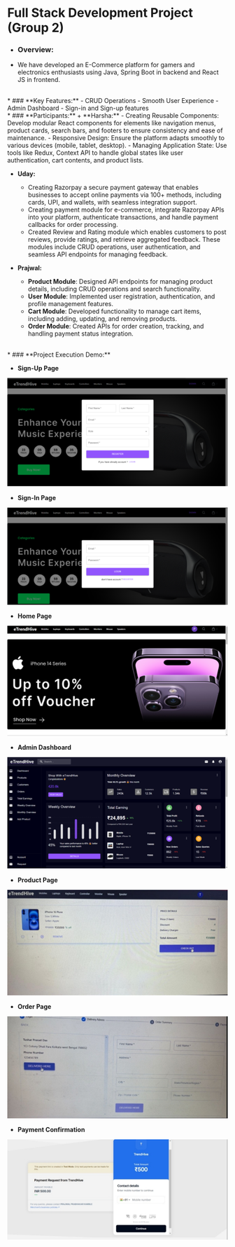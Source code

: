 # **Full Stack Development Project (Group 2)**

* ### **Overview:**
- We have developed an E-Commerce platform for gamers and electronics enthusiasts using Java, Spring Boot in backend and React JS in frontend.

<br>
* ### **Key Features:**
  - CRUD Operations
  - Smooth User Experience
  - Admin Dashboard
  - Sign-in and Sign-up features

<br>
* ### **Participants:**
  + **Harsha:**
    - Creating Reusable Components: Develop modular React components for elements like navigation menus, product cards, search bars, and footers to ensure consistency and ease of maintenance.
    - Responsive Design: Ensure the platform adapts smoothly to various devices (mobile, tablet, desktop).
    - Managing Application State: Use tools like Redux, Context API to handle global states like user authentication, cart contents, and product lists.

  + **Uday:**
    - Creating Razorpay a secure payment gateway that enables businesses to accept online payments via 100+ methods, including cards, UPI, and wallets, with seamless integration support.
    - Creating payment module for e-commerce, integrate Razorpay APIs into your platform, authenticate transactions, and handle payment callbacks for order processing.
    - Created Review and Rating module which enables customers to post reviews, provide ratings, and retrieve aggregated feedback. These modules include CRUD operations, user authentication, and seamless API endpoints for managing feedback.
  
  + **Prajwal:**
    - **Product Module**: Designed API endpoints for managing product details, including CRUD operations and search functionality.
    - **User Module**: Implemented user registration, authentication, and profile management features.
    - **Cart Module**: Developed functionality to manage cart items, including adding, updating, and removing products.
    - **Order Module**: Created APIs for order creation, tracking, and handling payment status integration.

<br>
* ### **Project Execution Demo:**

- **Sign-Up Page**

![](Aspose.Words.c3b00a9f-4bfa-4cda-a868-58d2f2c1ad04.001.png)


- **Sign-In Page**

![](Aspose.Words.c3b00a9f-4bfa-4cda-a868-58d2f2c1ad04.002.png)


- **Home Page**

![](Aspose.Words.c3b00a9f-4bfa-4cda-a868-58d2f2c1ad04.003.png)


- **Admin Dashboard**

![](Aspose.Words.c3b00a9f-4bfa-4cda-a868-58d2f2c1ad04.004.png)


- **Product Page**

![](Aspose.Words.c3b00a9f-4bfa-4cda-a868-58d2f2c1ad04.005.jpeg)


- **Order Page**

![](Aspose.Words.c3b00a9f-4bfa-4cda-a868-58d2f2c1ad04.006.jpeg)


- **Payment Confirmation**

![](Aspose.Words.c3b00a9f-4bfa-4cda-a868-58d2f2c1ad04.007.jpeg)
